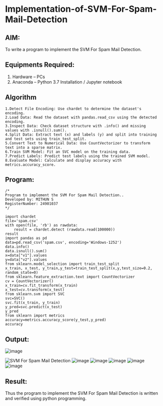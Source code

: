 # Implementation-of-SVM-For-Spam-Mail-Detection

## AIM:
To write a program to implement the SVM For Spam Mail Detection.

## Equipments Required:
1. Hardware – PCs
2. Anaconda – Python 3.7 Installation / Jupyter notebook

## Algorithm
```
1.Detect File Encoding: Use chardet to determine the dataset's encoding.
2.Load Data: Read the dataset with pandas.read_csv using the detected encoding.
3.Inspect Data: Check dataset structure with .info() and missing values with .isnull().sum().
4.Split Data: Extract text (x) and labels (y) and split into training and test sets using train_test_split.
5.Convert Text to Numerical Data: Use CountVectorizer to transform text into a sparse matrix.
6.Train SVM Model: Fit an SVC model on the training data.
7.Predict Labels: Predict test labels using the trained SVM model.
8.Evaluate Model: Calculate and display accuracy with metrics.accuracy_score.
```

## Program:
```
/*
Program to implement the SVM For Spam Mail Detection..
Developed by: MITHUN S
RegisterNumber: 24901037
*/
```
```
import chardet
file='spam.csv'
with open(file, 'rb') as rawdata:
    result = chardet.detect (rawdata.read(100000))
result
import pandas as pd
data=pd.read_csv('spam.csv', encoding='Windows-1252')
data.info()
data.isnull().sum()
x=data["v1"].values
y=data["v2"].values
from sklearn.model_selection import train_test_split
x_train, x_test, y_train,y_test=train_test_split(x,y,test_size=0.2, random_state=0)
from sklearn.feature_extraction.text import CountVectorizer
cv = CountVectorizer()
x_train=cv.fit_transform(x_train)
x_test=cv.transform(x_test)
from sklearn.svm import SVC
svc=SVC()
svc.fit(x_train, y_train)
y_pred=svc.predict(x_test)
y_pred
from sklearn import metrics
accuracy=metrics.accuracy_score(y_test,y_pred)
accuracy
```

## Output:
![image](https://github.com/user-attachments/assets/b3531e9a-5b85-4808-ade1-fa0f3c0927e2)

![SVM For Spam Mail Detection](![image](https://github.com/user-attachments/assets/222ca4e7-faef-495d-8ee3-02cef9146db9)
)
![image](https://github.com/user-attachments/assets/464bc1a2-b943-4bec-aa30-afb0b07bac49)
![image](https://github.com/user-attachments/assets/4b75f981-f70e-4cae-a2f7-04bf4438f519)
![image](https://github.com/user-attachments/assets/84cbf434-b5fb-407a-a62a-6da53310c760)
![image](https://github.com/user-attachments/assets/53f3e5ca-e940-4629-831c-5c038ff96f94)
![image](https://github.com/user-attachments/assets/ff6b763f-d413-4c9c-a868-5ef320eac1db)







## Result:
Thus the program to implement the SVM For Spam Mail Detection is written and verified using python programming.
